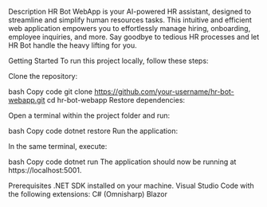 Description
HR Bot WebApp is your AI-powered HR assistant, designed to streamline and simplify human resources tasks. This intuitive and efficient web application empowers you to effortlessly manage hiring, onboarding, employee inquiries, and more. Say goodbye to tedious HR processes and let HR Bot handle the heavy lifting for you.

Getting Started
To run this project locally, follow these steps:

Clone the repository:

bash
Copy code
git clone https://github.com/your-username/hr-bot-webapp.git
cd hr-bot-webapp
Restore dependencies:

Open a terminal within the project folder and run:

bash
Copy code
dotnet restore
Run the application:

In the same terminal, execute:

bash
Copy code
dotnet run
The application should now be running at https://localhost:5001.

Prerequisites
.NET SDK installed on your machine.
Visual Studio Code with the following extensions:
C# (Omnisharp)
Blazor
